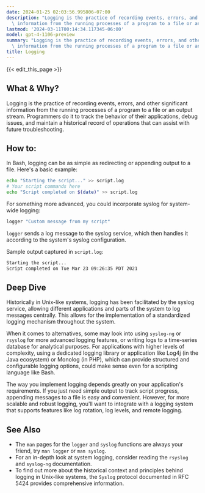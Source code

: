 ```yaml
---
date: 2024-01-25 02:03:56.995806-07:00
description: "Logging is the practice of recording events, errors, and other significant\
  \ information from the running processes of a program to a file or an output\u2026"
lastmod: '2024-03-11T00:14:34.117345-06:00'
model: gpt-4-1106-preview
summary: "Logging is the practice of recording events, errors, and other significant\
  \ information from the running processes of a program to a file or an output\u2026"
title: Logging
---
```


{{< edit_this_page >}}

## What & Why?

Logging is the practice of recording events, errors, and other significant information from the running processes of a program to a file or an output stream. Programmers do it to track the behavior of their applications, debug issues, and maintain a historical record of operations that can assist with future troubleshooting.

## How to:

In Bash, logging can be as simple as redirecting or appending output to a file. Here's a basic example:

```Bash
echo "Starting the script..." >> script.log
# Your script commands here
echo "Script completed on $(date)" >> script.log
```

For something more advanced, you could incorporate syslog for system-wide logging:

```Bash
logger "Custom message from my script"
```

`logger` sends a log message to the syslog service, which then handles it according to the system's syslog configuration.

Sample output captured in `script.log`:

```Bash
Starting the script...
Script completed on Tue Mar 23 09:26:35 PDT 2021
```

## Deep Dive

Historically in Unix-like systems, logging has been facilitated by the syslog service, allowing different applications and parts of the system to log messages centrally. This allows for the implementation of a standardized logging mechanism throughout the system.

When it comes to alternatives, some may look into using `syslog-ng` or `rsyslog` for more advanced logging features, or writing logs to a time-series database for analytical purposes. For applications with higher levels of complexity, using a dedicated logging library or application like Log4j (in the Java ecosystem) or Monolog (in PHP), which can provide structured and configurable logging options, could make sense even for a scripting language like Bash.

The way you implement logging depends greatly on your application's requirements. If you just need simple output to track script progress, appending messages to a file is easy and convenient. However, for more scalable and robust logging, you'll want to integrate with a logging system that supports features like log rotation, log levels, and remote logging.

## See Also

- The `man` pages for the `logger` and `syslog` functions are always your friend, try `man logger` or `man syslog`.
- For an in-depth look at system logging, consider reading the `rsyslog` and `syslog-ng` documentation.
- To find out more about the historical context and principles behind logging in Unix-like systems, the `Syslog` protocol documented in RFC 5424 provides comprehensive information.

